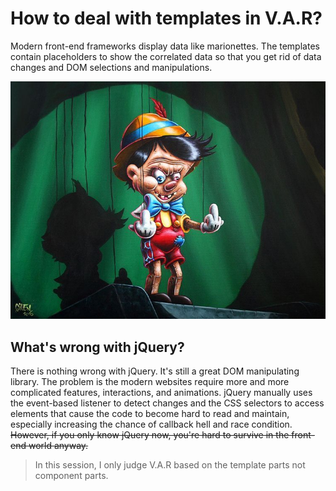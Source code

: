 # How to deal with templates in V.A.R?

Modern front-end frameworks display data like marionettes. The templates contain placeholders to show the correlated data so that you get rid of data changes and DOM selections and manipulations.

![marionette](../images/../../images/2-template-syntax/marionette.jpg "marionette")

## What's wrong with jQuery?
There is nothing wrong with jQuery. It's still a great DOM manipulating library. The problem is the modern websites require more and more complicated features, interactions, and animations. jQuery manually uses the event-based listener to detect changes and the CSS selectors to access elements that cause the code to become hard to read and maintain, especially increasing the chance of callback hell and race condition. <del>However, if you only know jQuery now, you're hard to survive in the front-end world anyway.</del>

> In this session, I only judge V.A.R based on the template parts not component parts.
